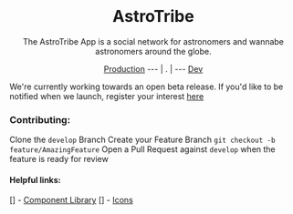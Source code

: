 <h1 align="center" style="margin-top: 0px;">AstroTribe</h1>
<!-- <p align="center" style="margin-bottom: 0px !important;">
  <img width="200" src="https://github.com/Drew-Macgibbon/design-portfolio/blob/main/public/readme/doom-logo.png" align="center">
</p> -->
<p align="center" >The AstroTribe App is a social network for astronomers and wannabe astronomers around the globe.</p>

<p align="center">
  <a href="https://astronera.org">Production</a> --- |  .  | --- <a href="https://astrotribe.vercel.app/">Dev</a>
</p>

We're currently working towards an open beta release. 
If you'd like to be notified when we launch, register your interest [here](https://astrotribe.vercel.app/auth/register-interest)


### Contributing:
Clone the `develop` Branch
Create your Feature Branch `git checkout -b feature/AmazingFeature`
Open a Pull Request against `develop` when the feature is ready for review

#### Helpful links:
[] - [Component Library](https://ui.nuxtlabs.com/)
[] - [Icons](https://icones.js.org/)